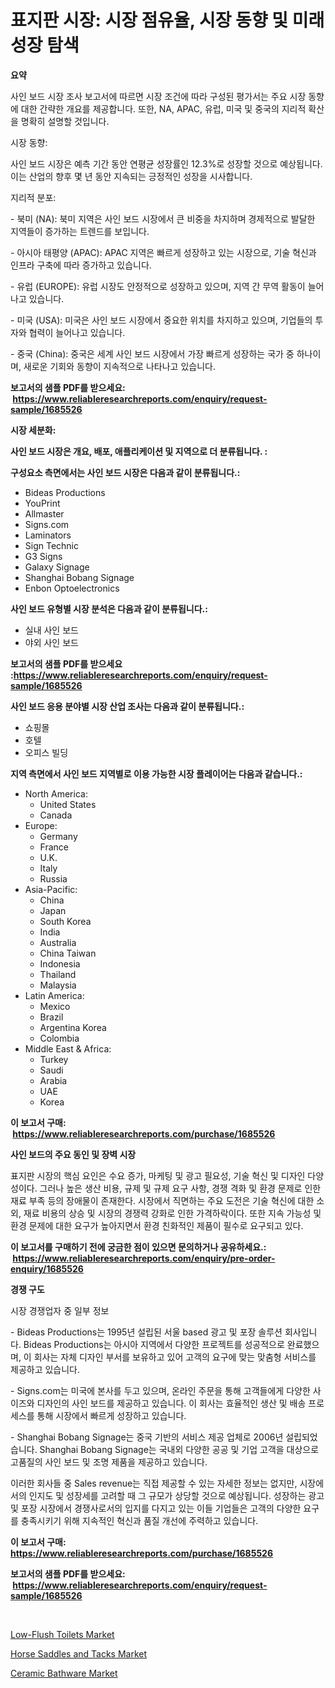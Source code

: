 <p><h1>표지판 시장: 시장 점유율, 시장 동향 및 미래 성장 탐색</h1></p><p><strong>요약</strong></p>
<p><p>사인 보드 시장 조사 보고서에 따르면 시장 조건에 따라 구성된 평가서는 주요 시장 동향에 대한 간략한 개요를 제공합니다. 또한, NA, APAC, 유럽, 미국 및 중국의 지리적 확산을 명확히 설명할 것입니다.</p><p>시장 동향:</p><p>사인 보드 시장은 예측 기간 동안 연평균 성장률인 12.3%로 성장할 것으로 예상됩니다. 이는 산업의 향후 몇 년 동안 지속되는 긍정적인 성장을 시사합니다.</p><p>지리적 분포:</p><p>- 북미 (NA): 북미 지역은 사인 보드 시장에서 큰 비중을 차지하며 경제적으로 발달한 지역들이 증가하는 트렌드를 보입니다.</p><p>- 아시아 태평양 (APAC): APAC 지역은 빠르게 성장하고 있는 시장으로, 기술 혁신과 인프라 구축에 따라 증가하고 있습니다.</p><p>- 유럽 (EUROPE): 유럽 시장도 안정적으로 성장하고 있으며, 지역 간 무역 활동이 늘어나고 있습니다.</p><p>- 미국 (USA): 미국은 사인 보드 시장에서 중요한 위치를 차지하고 있으며, 기업들의 투자와 협력이 늘어나고 있습니다.</p><p>- 중국 (China): 중국은 세계 사인 보드 시장에서 가장 빠르게 성장하는 국가 중 하나이며, 새로운 기회와 동향이 지속적으로 나타나고 있습니다.</p></p>
<p><strong>보고서의 샘플 PDF를 받으세요: &nbsp;<a href="https://www.reliableresearchreports.com/enquiry/request-sample/1685526">https://www.reliableresearchreports.com/enquiry/request-sample/1685526</a></strong></p>
<p><strong>시장 세분화:</strong></p>
<p><strong> 사인 보드 시장은 개요, 배포, 애플리케이션 및 지역으로 더 분류됩니다. :</strong></p>
<p><strong>구성요소 측면에서는 사인 보드 시장은 다음과 같이 분류됩니다.:</strong></p>
<p><ul><li>Bideas Productions</li><li>YouPrint</li><li>Allmaster</li><li>Signs.com</li><li>Laminators</li><li>Sign Technic</li><li>G3 Signs</li><li>Galaxy Signage</li><li>Shanghai Bobang Signage</li><li>Enbon Optoelectronics</li></ul></p>
<p><strong> 사인 보드 유형별 시장 분석은 다음과 같이 분류됩니다.:</strong></p>
<p><ul><li>실내 사인 보드</li><li>야외 사인 보드</li></ul></p>
<p><strong>보고서의 샘플 PDF를 받으세요 :<a href="https://www.reliableresearchreports.com/enquiry/request-sample/1685526">https://www.reliableresearchreports.com/enquiry/request-sample/1685526</a></strong></p>
<p><strong> 사인 보드 응용 분야별 시장 산업 조사는 다음과 같이 분류됩니다.:</strong></p>
<p><ul><li>쇼핑몰</li><li>호텔</li><li>오피스 빌딩</li></ul></p>
<p><strong>지역 측면에서 사인 보드 지역별로 이용 가능한 시장 플레이어는 다음과 같습니다.:</strong></p>
<p><ul>
    <li>
        North America:
        <ul>
            <li>United States</li>
            <li>Canada</li>
        </ul>
    </li>
    <li>
        Europe:
        <ul>
            <li>Germany</li>
            <li>France</li>
            <li>U.K.</li>
            <li>Italy</li>
            <li>Russia</li>
        </ul>
    </li>
    <li>
        Asia-Pacific:
        <ul>
            <li>China</li>
            <li>Japan</li>
            <li>South Korea</li>
            <li>India</li>
            <li>Australia</li>
            <li>China Taiwan</li>
            <li>Indonesia</li>
            <li>Thailand</li>
            <li>Malaysia</li>
        </ul>
    </li>
    <li>
        Latin America:
        <ul>
            <li>Mexico</li>
            <li>Brazil</li>
            <li>Argentina Korea</li>
            <li>Colombia</li>
        </ul>
    </li>
    <li>
        Middle East & Africa:
        <ul>
            <li>Turkey</li>
            <li>Saudi</li>
            <li>Arabia</li>
            <li>UAE</li>
            <li>Korea</li>
        </ul>
    </li>
    </ul></p>
<p><strong>이 보고서 구매: &nbsp;<a href="https://www.reliableresearchreports.com/purchase/1685526">https://www.reliableresearchreports.com/purchase/1685526</a></strong></p>
<p><strong>사인 보드의 주요 동인 및 장벽 시장</strong></p>
<p><p>표지판 시장의 핵심 요인은 수요 증가, 마케팅 및 광고 필요성, 기술 혁신 및 디자인 다양성이다. 그러나 높은 생산 비용, 규제 및 규제 요구 사항, 경쟁 격화 및 환경 문제로 인한 재료 부족 등의 장애물이 존재한다. 시장에서 직면하는 주요 도전은 기술 혁신에 대한 소외, 재료 비용의 상승 및 시장의 경쟁력 강화로 인한 가격하락이다. 또한 지속 가능성 및 환경 문제에 대한 요구가 높아지면서 환경 친화적인 제품이 필수로 요구되고 있다.</p></p>
<p><strong>이 보고서를 구매하기 전에 궁금한 점이 있으면 문의하거나 공유하세요.: &nbsp;<a href="https://www.reliableresearchreports.com/enquiry/pre-order-enquiry/1685526">https://www.reliableresearchreports.com/enquiry/pre-order-enquiry/1685526</a></strong></p>
<p><strong>경쟁 구도</strong></p>
<p><p>시장 경쟁업자 중 일부 정보</p><p>- Bideas Productions는 1995년 설립된 서울 based 광고 및 포장 솔루션 회사입니다. Bideas Productions는 아시아 지역에서 다양한 프로젝트를 성공적으로 완료했으며, 이 회사는 자체 디자인 부서를 보유하고 있어 고객의 요구에 맞는 맞춤형 서비스를 제공하고 있습니다.</p><p>- Signs.com는 미국에 본사를 두고 있으며, 온라인 주문을 통해 고객들에게 다양한 사이즈와 디자인의 사인 보드를 제공하고 있습니다. 이 회사는 효율적인 생산 및 배송 프로세스를 통해 시장에서 빠르게 성장하고 있습니다.</p><p>- Shanghai Bobang Signage는 중국 기반의 서비스 제공 업체로 2006년 설립되었습니다. Shanghai Bobang Signage는 국내외 다양한 공공 및 기업 고객을 대상으로 고품질의 사인 보드 및 조명 제품을 제공하고 있습니다.</p><p>이러한 회사들 중 Sales revenue는 직접 제공할 수 있는 자세한 정보는 없지만, 시장에서의 인지도 및 성장세를 고려할 때 그 규모가 상당할 것으로 예상됩니다. 성장하는 광고 및 포장 시장에서 경쟁사로서의 입지를 다지고 있는 이들 기업들은 고객의 다양한 요구를 충족시키기 위해 지속적인 혁신과 품질 개선에 주력하고 있습니다.</p></p>
<p><strong>이 보고서 구매: &nbsp; <a href="https://www.reliableresearchreports.com/purchase/1685526">https://www.reliableresearchreports.com/purchase/1685526</a></strong></p>
<p><strong>보고서의 샘플 PDF를 받으세요: &nbsp;<a href="https://www.reliableresearchreports.com/enquiry/request-sample/1685526">https://www.reliableresearchreports.com/enquiry/request-sample/1685526</a></strong><strong></strong></p>
<p>&nbsp;</p>
<p><p><a href="https://github.com/okotobwrhuteie/Market-Research-Report-List-1/blob/main/low-flush-toilets-market.md">Low-Flush Toilets Market</a></p><p><a href="https://github.com/irfadac/Market-Research-Report-List-2/blob/main/horse-saddles-and-tacks-market.md">Horse Saddles and Tacks Market</a></p><p><a href="https://github.com/myacatherineblakecaczo9vcsw/Market-Research-Report-List-2/blob/main/ceramic-bathware-market.md">Ceramic Bathware Market</a></p></p>